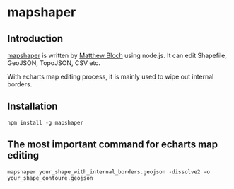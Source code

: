 # mapshaper

## Introduction

[mapshaper](https://github.com/mbloch/mapshaper) is written by
[Matthew Bloch](https://github.com/mbloch) using node.js. It can edit
Shapefile, GeoJSON, TopoJSON, CSV etc.

With echarts map editing process, it is mainly used to wipe out internal borders.

## Installation

```
npm install -g mapshaper
```

## The most important command for echarts map editing

```
mapshaper your_shape_with_internal_borders.geojson -dissolve2 -o your_shape_contoure.geojson
```

